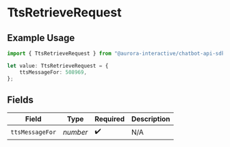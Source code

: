 # TtsRetrieveRequest

## Example Usage

```typescript
import { TtsRetrieveRequest } from "@aurora-interactive/chatbot-api-sdk/models/operations";

let value: TtsRetrieveRequest = {
    ttsMessageFor: 508969,
};
```

## Fields

| Field              | Type               | Required           | Description        |
| ------------------ | ------------------ | ------------------ | ------------------ |
| `ttsMessageFor`    | *number*           | :heavy_check_mark: | N/A                |